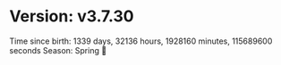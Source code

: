 # Version: v3.7.30
Time since birth: 1339 days, 32136 hours, 1928160 minutes, 115689600 seconds
Season: Spring 🌸
